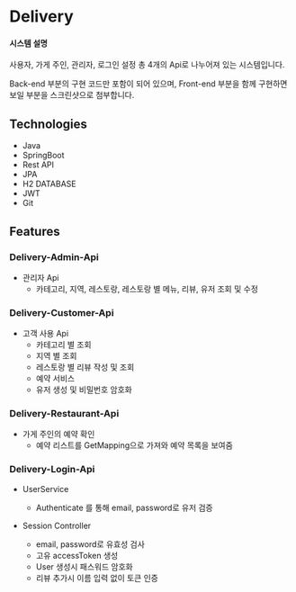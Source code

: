 # Delivery


#### 시스템 설명

사용자, 가게 주인, 관리자, 로그인 설정 총 4개의 Api로 나누어져 있는 시스템입니다.

Back-end 부분의 구현 코드만 포함이 되어 있으며, 
Front-end 부분을 함께 구현하면 보일 부분을 스크린샷으로 첨부합니다.

## Technologies

* Java
* SpringBoot
* Rest API
* JPA
* H2 DATABASE
* JWT
* Git


## Features

### Delivery-Admin-Api

 * 관리자 Api
    - 카테고리, 지역, 레스토랑, 레스토랑 별 메뉴, 리뷰, 유저 조회 및 수정

### Delivery-Customer-Api

* 고객 사용 Api
    - 카테고리 별 조회
    - 지역 별 조회
    - 레스토랑 별 리뷰 작성 및 조회
    - 예약 서비스
    - 유저 생성 및 비밀번호 암호화

### Delivery-Restaurant-Api

 * 가게 주인의 예약 확인
    - 예약 리스트를 GetMapping으로 가져와 예약 목록을 보여줌 

### Delivery-Login-Api

 * UserService
    - Authenticate 를 통해 email, password로 유저 검증
  
 * Session Controller 
    - email, password로 유효성 검사
    - 고유 accessToken 생성
    - User 생성시 패스워드 암호화
    - 리뷰 추가시 이름 입력 없이 토큰 인증



